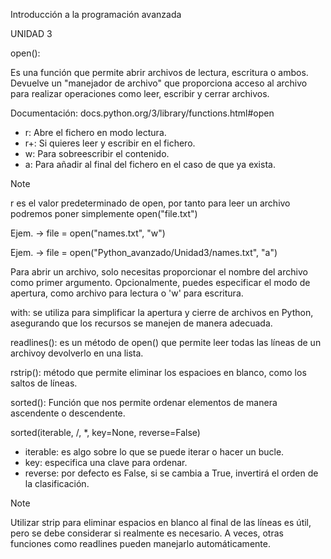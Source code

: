 Introducción a la programación avanzada

UNIDAD 3

open(): 

Es una función que permite abrir archivos de lectura, escritura o ambos.
Devuelve un "manejador de archivo" que proporciona acceso al archivo para realizar operaciones como leer, escribir y cerrar archivos.

Documentación: docs.python.org/3/library/functions.html#open


- r: Abre el fichero en modo lectura.
- r+: Si quieres leer y escribir en el fichero.
- w: Para sobreescribir el contenido.
- a: Para añadir al final del fichero en el caso de que ya exista.

>[!NOTE]
> r es el valor predeterminado de open, por tanto para leer un archivo podremos poner simplemente open("file.txt")

Ejem. -> file = open("names.txt", "w")

Ejem. -> file = open("Python_avanzado/Unidad3/names.txt", "a")

Para abrir un archivo, solo necesitas proporcionar el nombre del archivo como primer argumento. Opcionalmente, puedes especificar el modo de apertura, como archivo para lectura o 'w' para escritura.

with: se utiliza para simplificar la apertura y cierre de archivos en Python, asegurando que los recursos se manejen de manera adecuada.

readlines(): es un método de open() que permite leer todas las líneas de un archivoy devolverlo en una lista.

rstrip(): método que permite eliminar los espacioes en blanco, como los saltos de líneas.

sorted(): Función que nos permite ordenar elementos de manera ascendente o descendente.

sorted(iterable, /, *, key=None, reverse=False)

- iterable: es algo sobre lo que se puede iterar o hacer un bucle.
- key: especifica una clave para ordenar.
- reverse: por defecto es False, si se cambia a True, invertirá el orden de la clasificación.

>[!NOTE]
>Utilizar strip para eliminar espacios en blanco al final de las líneas es útil, pero se debe considerar si realmente es necesario. A veces, otras funciones como readlines pueden manejarlo automáticamente.
